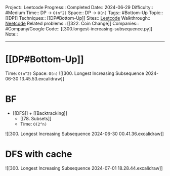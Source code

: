Project:: Leetcode
Progress:: Completed
Date:: 2024-06-29
Difficulty:: #Medium 
Time:: DP -> `O(n^2)`
Space:: DP -> `O(n)`
Tags:: #Bottom-Up 
Topic:: [[DP]]
Techniques:: [[DP#Bottom-Up]]
Sites:: [Leetcode](https://leetcode.com/problems/longest-increasing-subsequence/description/)
Walkthrough:: [Neetcode]()
Related problems:: [[322. Coin Change]]
Companies:: #Company/Google
Code:: [[300.longest-increasing-subsequence.py]]
Note:: 

---

# [[DP#Bottom-Up]]
Time: `O(n^2)`
Space: `O(n)`
![[300. Longest Increasing Subsequence 2024-06-30 13.45.53.excalidraw]]


# BF
- [[DFS]] + [[Backtracking]]
	- [[78. Subsets]]
	- Time: `O(2^n)`

![[300. Longest Increasing Subsequence 2024-06-30 00.41.36.excalidraw]]

# DFS with cache
![[300. Longest Increasing Subsequence 2024-07-01 18.28.44.excalidraw]]

